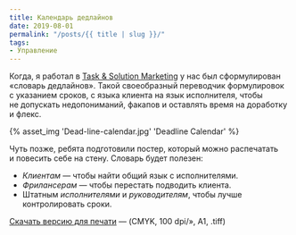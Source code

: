 ```yaml
---
title: Календарь дедлайнов
date: 2019-08-01
permalink: "/posts/{{ title | slug }}/"
tags:
- Управление
---
```

Когда, я&nbsp;работал&nbsp;в [Task &amp;&nbsp;Solution Marketing](https://www.facebook.com/taskandsolution) у&nbsp;нас был сформулирован &laquo;словарь дедлайнов&raquo;. Такой своеобразный переводчик формулировок с&nbsp;указанием сроков, с&nbsp;языка клиента на&nbsp;язык исполнителя, чтобы не&nbsp;допускать недопониманий, факапов и&nbsp;оставлять время на&nbsp;доработку и&nbsp;флекс.

{% asset_img 'Dead-line-calendar.jpg' 'Deadline Calendar' %}

Чуть позже, ребята подготовили постер, который можно распечатать и&nbsp;повесить себе на&nbsp;стену.
Словарь будет полезен:

- *Клиентам* — чтобы найти общий язык с исполнителями.
- *Фрилансерам* — чтобы перестать подводить клиента.
- Штатным *исполнителями* и *руководителям*, чтобы лучше контролировать сроки.

[Скачать версию для печати](https://vk.com/doc-77254814_401650378) — (CMYK, 100 dpi/», A1, .tiff)
